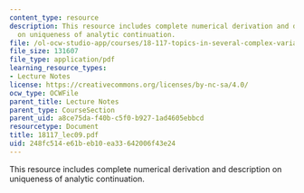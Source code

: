 ```yaml
---
content_type: resource
description: This resource includes complete numerical derivation and description
  on uniqueness of analytic continuation.
file: /ol-ocw-studio-app/courses/18-117-topics-in-several-complex-variables-spring-2005/248fc514e61beb10ea33642006f43e24_18117_lec09.pdf
file_size: 131607
file_type: application/pdf
learning_resource_types:
- Lecture Notes
license: https://creativecommons.org/licenses/by-nc-sa/4.0/
ocw_type: OCWFile
parent_title: Lecture Notes
parent_type: CourseSection
parent_uid: a8ce75da-f40b-c5f0-b927-1ad4605ebbcd
resourcetype: Document
title: 18117_lec09.pdf
uid: 248fc514-e61b-eb10-ea33-642006f43e24
---
```

This resource includes complete numerical derivation and description on uniqueness of analytic continuation.